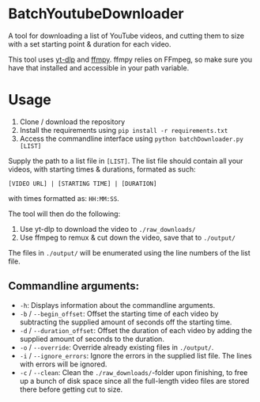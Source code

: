 # BatchYoutubeDownloader
A tool for downloading a list of YouTube videos, and cutting them to size with a set starting point & duration for each video.

This tool uses [yt-dlp](https://github.com/yt-dlp/yt-dlp) and [ffmpy](https://github.com/Ch00k/ffmpy).
ffmpy relies on FFmpeg, so make sure you have that installed and accessible in your path variable.

# Usage
1. Clone / download the repository
2. Install the requirements using `pip install -r requirements.txt`
3. Access the commandline interface using `python batchDownloader.py [LIST]`

Supply the path to a list file in `[LIST]`.
The list file should contain all your videos, with starting times & durations, formated as such:

`[VIDEO URL] | [STARTING TIME] | [DURATION]`

with times formatted as: `HH:MM:SS`.

The tool will then do the following:
1. Use yt-dlp to download the video to `./raw_downloads/`
2. Use ffmpeg to remux & cut down the video, save that to `./output/`

The files in `./output/` will be enumerated using the line numbers of the list file.

## Commandline arguments:
- `-h`: Displays information about the commandline arguments.
- `-b` / `--begin_offset`: Offset the starting time of each video by subtracting the supplied amount of seconds off the starting time.
- `-d` / `--duration_offset`: Offset the duration of each video by adding the supplied amount of seconds to the duration.
- `-o` / `--override`: Override already existing files in `./output/`.
- `-i` / `--ignore_errors`: Ignore the errors in the supplied list file. The lines with errors will be ignored.
- `-c` / `--clean`: Clean the `./raw_downloads/`-folder upon finishing, to free up a bunch of disk space since all the full-length video files are stored there before getting cut to size.
